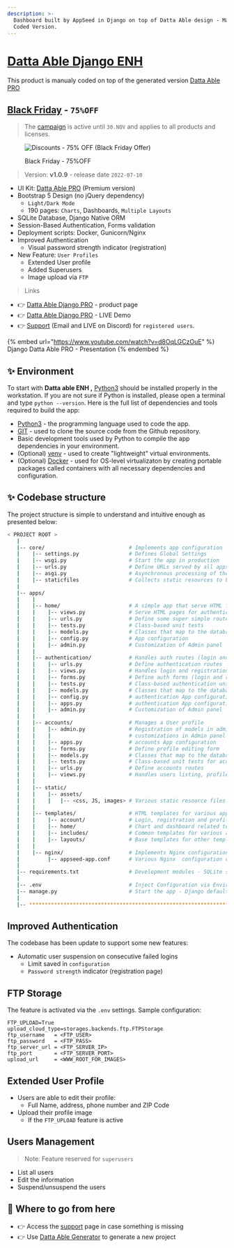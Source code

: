 ```yaml
---
description: >-
  Dashboard built by AppSeed in Django on top of Datta Able design - Manual
  Coded Version.
---
```


# [Datta Able Django ENH](https://appseed.us/product/datta-able-pro/django/)

This product is manualy coded on top of the generated version [Datta Able PRO](datta-able-pro.md)


## [Black Friday](https://appseed.us/discounts/) - `75%OFF`

> The [campaign](https://appseed.us/discounts/)  is active until `30.NOV` and applies to all products and licenses.

<figure><img src="https://user-images.githubusercontent.com/51070104/202682043-511f672d-76a2-404c-9601-ce4b77825454.jpg" alt="Discounts - 75% OFF (Black Friday Offer)"><figcaption><p>Black Friday - 75%OFF </p></figcaption></figure>


> Version: **v1.0.9** - release date `2022-07-10`

* UI Kit: [Datta Able PRO](https://appseed.us/product/datta-able/) (Premium version)
* Bootstrap 5 Design (no jQuery dependency)
  * `Light/Dark Mode`
  * 190 pages: `Charts`, Dashboards, `Multiple Layouts`
* SQLite Database, Django Native ORM
* Session-Based Authentication, Forms validation
* Deployment scripts: Docker, Gunicorn/Nginx
* Improved Authentication
  * Visual password strength indicator (registration)
* New Feature: `User Profiles`
  * Extended User profile
  * Added Superusers
  * Image upload via `FTP`

> Links

* 👉 [Datta Able Django PRO](https://appseed.us/product/datta-able-pro/django/) - product page
* 👉 [Datta Able Django PRO](https://django-datta-able-enh.appseed-srv1.com/) - LIVE Demo
* 👉 [Support](https://appseed.us/support) (Email and LIVE on Discord) for `registered users`.

{% embed url="https://www.youtube.com/watch?v=d8OqLGCzOuE" %}
Django Datta Able PRO - Presentation
{% endembed %}

## ✨ Environment

To start with **Datta able ENH ,** [Python3](https://www.python.org/) should be installed properly in the workstation. If you are not sure if Python is installed, please open a terminal and type `python --version`. Here is the full list of dependencies and tools required to build the app:

* [Python3](https://www.python.org/) - the programming language used to code the app.
* [GIT](https://git-scm.com/) - used to clone the source code from the Github repository.
* Basic development tools used by Python to compile the app dependencies in your environment.
* (Optional) [venv](https://docs.python.org/3/library/venv.html) - used to create "lightweight" virtual environments.
* (Optional) [Docker](https://www.docker.com/) - used for OS-level virtualizaton by creating portable packages called containers with all necessary dependencies and configuration.&#x20;

## ✨ Codebase structure

The project structure is simple to understand and intuitive enough as presented below:



```bash
< PROJECT ROOT >
   |
   |-- core/                           # Implements app configuration
   |    |-- settings.py                # Defines Global Settings
   |    |-- wsgi.py                    # Start the app in production
   |    |-- urls.py                    # Define URLs served by all apps/nodes
   |    |-- asgi.py                    # Asynchronous processing of the request
   |    |-- staticfiles                # Collects static resources to be served in production
   |
   |-- apps/
   |    |
   |    |-- home/                      # A simple app that serve HTML files
   |    |    |-- views.py              # Serve HTML pages for authenticated users
   |    |    |-- urls.py               # Define some super simple routes
   |    |    |-- tests.py              # Class-based unit tests
   |    |    |-- models.py             # Classes that map to the database table
   |    |    |-- config.py             # App configuration
   |    |    |-- admin.py              # Customization of Admin panel
   |    |
   |    |-- authentication/            # Handles auth routes (login and register)
   |    |    |-- urls.py               # Define authentication routes  
   |    |    |-- views.py              # Handles login and registration  
   |    |    |-- forms.py              # Define auth forms (login and register) 
   |    |    |-- tests.py              # Class-based authentication unit tests
   |    |    |-- models.py             # Classes that map to the database table
   |    |    |-- config.py             # authentication App configuration
   |    |    |-- apps.py               # authentication App configuration
   |    |    |-- admin.py              # Customization of Admin panel
   |    |
   |    |-- accounts/                  # Manages a User profile
   |    |    |-- admin.py              # Registration of models in admin and 
   |    |    |                         # customizations in Admin panel 
   |    |    |-- apps.py               # accounts App configuration
   |    |    |-- forms.py              # Define profile editing form 
   |    |    |-- models.py             # Classes that map to the database table
   |    |    |-- tests.py              # Class-based unit tests for accounts app
   |    |    |-- urls.py               # Define accounts routes  
   |    |    |-- views.py              # Handles users listing, profile edits, and deleting of accounts  
   |    |
   |    |-- static/
   |    |    |-- assets/
   |    |    |   |-- <css, JS, images> # Various static resource files.
   |    |
   |    |-- templates/                 # HTML templates for various apps
   |    |    |-- account/              # Login, registration and profile templates 
   |    |    |-- home/                 # Chart and dashboard related templates
   |    |    |-- includes/             # Common templates for various apps
   |    |    |-- layouts/              # Base templates for other templates
   |    |
   |    |-- nginx/                     # Implements Nginx configuration 
   |         |-- appseed-app.conf      # Various Nginx  configuration directives
   |
   |-- requirements.txt                # Development modules - SQLite storage
   |
   |-- .env                            # Inject Configuration via Environment
   |-- manage.py                       # Start the app - Django default start script
   |
   |-- ************************************************************************
```



## Improved Authentication

The codebase has been update to support some new features:

* Automatic user suspension on consecutive failed logins
  * Limit saved in `configuration`
  * `Password strength` indicator (registration page)

## FTP Storage

The feature is activated via the `.env` settings. Sample configuration:

```
FTP_UPLOAD=True
upload_cloud_type=storages.backends.ftp.FTPStorage
ftp_username   = <FTP_USER>
ftp_password   = <FTP_PASS>
ftp_server_url = <FTP_SERVER_IP>
ftp_port       = <FTP_SERVER_PORT>
upload_url     = <WWW_ROOT_FOR_IMAGES>
```

## Extended User Profile

* Users are able to edit their profile:
  * Full Name, address, phone number and ZIP Code
* Upload their profile image
  * If the `FTP_UPLOAD` feature is active

## Users Management

> Note: Feature reserved for `superusers`

* List all users
* Edit the information
* Suspend/unsuspend the users

## 🚀 Where to go from here

* 👉 Access the [support](https://appseed.us/support/) page in case something is missing
* 👉 Use [Datta Able Generator](https://appseed.us/generator/datta-able/) to generate a new project
